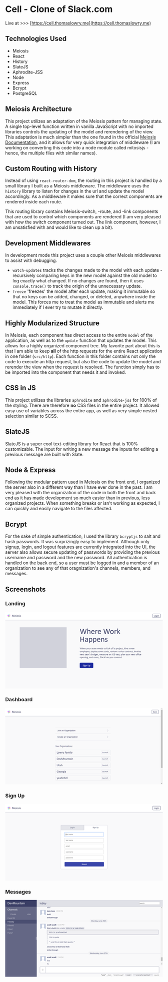 
# Cell - Clone of Slack.com

Live at >>> [https://cell.thomaslowry.me](https://cell.thomaslowry.me)

## Technologies Used

 - Meiosis
 - React
 - History
 - SlateJS
 - Aphrodite-JSS
 - Node
 - Express
 - Bcrypt
 - PostgreSQL

## Meiosis Architecture

This project utilizes an adaptation of the Meiosis pattern for managing state. A single top-level function written in vanilla JavaScript with no imported libraries controls the updating of the model and rerendering of the view. This adaptation is much simpler than the one found in the official [Meiosis Documentation](https://meiosis.js.org/), and it allows for very quick integration of middleware (I am working on converting this code into a node module called mitosisjs - hence, the multiple files with similar names).

## Custom Routing with History

Instead of using `react-router-dom`, the routing in this project is handled by a small library I built as a Meiosis middleware. The middleware uses the `history` library to listen for changes in the url and update the model accordingly. As a middleware it makes sure that the correct components are rendered inside each route.

This routing library contains Meiosis-switch, -route, and -link components that are used to control which components are rendered (I am very pleased with how the switch component turned out. The link component, however, I am unsatisfied with and would like to clean up a bit).

## Development Middlewares

In development mode this project uses a couple other Meiosis middlewares to assist with debugging.
 - `watch-updates` tracks the changes made to the model with each update - recursively comparing keys in the new model against the old model to log exactly what changed. If no changes are found, then it uses `console.trace()` to track the origin of the unnecessary update.
 - `freeze` 'freezes' the model after each update, making it immutable so that no keys can be added, changed, or deleted, anywhere inside the model. This forces me to treat the model as immutable and alerts me immediately if I ever try to mutate it directly.

## Highly Modularized Structure

In Meiosis, each component has direct access to the entire `model` of the application, as well as to the `update` function that updates the model. This allows for a highly organized component tree. My favorite part about this is that I am able to keep **all** of the http requests for the entire React application in one folder (`src/http`). Each function in this folder contains not only the code to execute an http request, but also the code to update the model and rerender the view when the request is resolved. The function simply has to be imported into the component that needs it and invoked.

## CSS in JS

This project utilizes the libraries `aphrodite` and `aphrodite-jss` for 100% of the styling. There are therefore **no** CSS files in the entire project. It allowed easy use of variables across the entire app, as well as very simple nested selection similar to SCSS.

## SlateJS

SlateJS is a super cool text-editing library for React that is 100% customizable. The input for writing a new message the inputs for editing a previous message are built with Slate.

<!-- This was my first time using CSS in JS, so, to be honest, I am not impressed with the implementation here.  -->

## Node & Express

Following the modular pattern used in Meiosis on the front end, I organized the server also in a different way than I have ever done in the past. I am very pleased with the organization of the code in both the front and back end as it has made development so much easier than in previous, less organized projects. When something breaks or isn't working as expected, I can quickly and easily navigate to the files affected.

## Bcrypt

For the sake of simple authentication, I used the library `bcryptjs` to salt and hash passwords. It was surprizingly easy to implement. Although only signup, login, and logout features are currently integrated into the UI, the server also allows secure updating of passwords by providing the previous username and password and the new password. All authentication is handled on the back end, so a user must be logged in and a member of an organization to see any of that oragnization's channels, members, and messages.

## Screenshots

### Landing

<img src="https://github.com/Tommydreamer57/cell/blob/master/screenshots/landing.PNG?raw=true">

### Dashboard

<img src="https://github.com/Tommydreamer57/cell/blob/master/screenshots/dashboard.PNG?raw=true">

### Sign Up

<img src="https://github.com/Tommydreamer57/cell/blob/master/screenshots/signin.PNG?raw=true">

### Messages

<img src="https://github.com/Tommydreamer57/cell/blob/master/screenshots/messages.PNG?raw=true">
